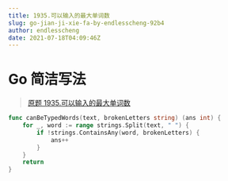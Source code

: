 ```yaml
---
title: 1935.可以输入的最大单词数
slug: go-jian-ji-xie-fa-by-endlesscheng-92b4
author: endlesscheng
date: 2021-07-18T04:09:46Z
---
```

# Go 简洁写法
 
> [原题 1935.可以输入的最大单词数](https://leetcode.cn/problems/maximum-number-of-words-you-can-type)
```go
func canBeTypedWords(text, brokenLetters string) (ans int) {
	for _, word := range strings.Split(text, " ") {
		if !strings.ContainsAny(word, brokenLetters) {
			ans++
		}
	}
	return
}
```
